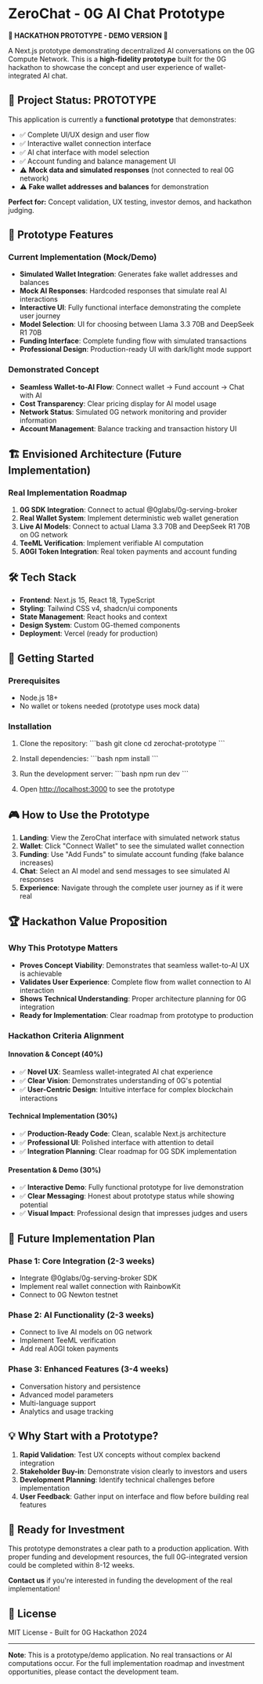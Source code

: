 # ZeroChat - 0G AI Chat Prototype

**🚧 HACKATHON PROTOTYPE - DEMO VERSION 🚧**

A Next.js prototype demonstrating decentralized AI conversations on the 0G Compute Network. This is a **high-fidelity prototype** built for the 0G hackathon to showcase the concept and user experience of wallet-integrated AI chat.

## 🎯 Project Status: PROTOTYPE

This application is currently a **functional prototype** that demonstrates:
- ✅ Complete UI/UX design and user flow
- ✅ Interactive wallet connection interface  
- ✅ AI chat interface with model selection
- ✅ Account funding and balance management UI
- ⚠️ **Mock data and simulated responses** (not connected to real 0G network)
- ⚠️ **Fake wallet addresses and balances** for demonstration

**Perfect for:** Concept validation, UX testing, investor demos, and hackathon judging.

## 🚀 Prototype Features

### Current Implementation (Mock/Demo)
- **Simulated Wallet Integration**: Generates fake wallet addresses and balances
- **Mock AI Responses**: Hardcoded responses that simulate real AI interactions
- **Interactive UI**: Fully functional interface demonstrating the complete user journey
- **Model Selection**: UI for choosing between Llama 3.3 70B and DeepSeek R1 70B
- **Funding Interface**: Complete funding flow with simulated transactions
- **Professional Design**: Production-ready UI with dark/light mode support

### Demonstrated Concept
- **Seamless Wallet-to-AI Flow**: Connect wallet → Fund account → Chat with AI
- **Cost Transparency**: Clear pricing display for AI model usage
- **Network Status**: Simulated 0G network monitoring and provider information
- **Account Management**: Balance tracking and transaction history UI

## 🏗️ Envisioned Architecture (Future Implementation)

### Real Implementation Roadmap
1. **0G SDK Integration**: Connect to actual @0glabs/0g-serving-broker
2. **Real Wallet System**: Implement deterministic web wallet generation
3. **Live AI Models**: Connect to actual Llama 3.3 70B and DeepSeek R1 70B on 0G network
4. **TeeML Verification**: Implement verifiable AI computation
5. **A0GI Token Integration**: Real token payments and account funding

## 🛠️ Tech Stack

- **Frontend**: Next.js 15, React 18, TypeScript
- **Styling**: Tailwind CSS v4, shadcn/ui components
- **State Management**: React hooks and context
- **Design System**: Custom 0G-themed components
- **Deployment**: Vercel (ready for production)

## 🚀 Getting Started

### Prerequisites
- Node.js 18+
- No wallet or tokens needed (prototype uses mock data)

### Installation

1. Clone the repository:
\`\`\`bash
git clone <repository-url>
cd zerochat-prototype
\`\`\`

2. Install dependencies:
\`\`\`bash
npm install
\`\`\`

3. Run the development server:
\`\`\`bash
npm run dev
\`\`\`

4. Open [http://localhost:3000](http://localhost:3000) to see the prototype

## 🎮 How to Use the Prototype

1. **Landing**: View the ZeroChat interface with simulated network status
2. **Wallet**: Click "Connect Wallet" to see the simulated wallet connection
3. **Funding**: Use "Add Funds" to simulate account funding (fake balance increases)
4. **Chat**: Select an AI model and send messages to see simulated AI responses
5. **Experience**: Navigate through the complete user journey as if it were real

## 🏆 Hackathon Value Proposition

### Why This Prototype Matters
- **Proves Concept Viability**: Demonstrates that seamless wallet-to-AI UX is achievable
- **Validates User Experience**: Complete flow from wallet connection to AI interaction
- **Shows Technical Understanding**: Proper architecture planning for 0G integration
- **Ready for Implementation**: Clear roadmap from prototype to production

### Hackathon Criteria Alignment

#### Innovation & Concept (40%)
- ✅ **Novel UX**: Seamless wallet-integrated AI chat experience
- ✅ **Clear Vision**: Demonstrates understanding of 0G's potential
- ✅ **User-Centric Design**: Intuitive interface for complex blockchain interactions

#### Technical Implementation (30%)
- ✅ **Production-Ready Code**: Clean, scalable Next.js architecture
- ✅ **Professional UI**: Polished interface with attention to detail
- ✅ **Integration Planning**: Clear roadmap for 0G SDK implementation

#### Presentation & Demo (30%)
- ✅ **Interactive Demo**: Fully functional prototype for live demonstration
- ✅ **Clear Messaging**: Honest about prototype status while showing potential
- ✅ **Visual Impact**: Professional design that impresses judges and users

## 🔮 Future Implementation Plan

### Phase 1: Core Integration (2-3 weeks)
- Integrate @0glabs/0g-serving-broker SDK
- Implement real wallet connection with RainbowKit
- Connect to 0G Newton testnet

### Phase 2: AI Functionality (2-3 weeks)  
- Connect to live AI models on 0G network
- Implement TeeML verification
- Add real A0GI token payments

### Phase 3: Enhanced Features (3-4 weeks)
- Conversation history and persistence
- Advanced model parameters
- Multi-language support
- Analytics and usage tracking

## 💡 Why Start with a Prototype?

1. **Rapid Validation**: Test UX concepts without complex backend integration
2. **Stakeholder Buy-in**: Demonstrate vision clearly to investors and users
3. **Development Planning**: Identify technical challenges before implementation
4. **User Feedback**: Gather input on interface and flow before building real features

## 🤝 Ready for Investment

This prototype demonstrates a clear path to a production application. With proper funding and development resources, the full 0G-integrated version could be completed within 8-12 weeks.

**Contact us** if you're interested in funding the development of the real implementation!

## 📝 License

MIT License - Built for 0G Hackathon 2024

---

**Note**: This is a prototype/demo application. No real transactions or AI computations occur. For the full implementation roadmap and investment opportunities, please contact the development team.
